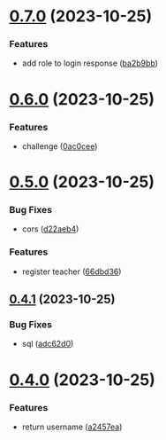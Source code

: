 # [0.7.0](https://github.com/bitroll-team/codefest1-users/compare/v0.6.0...v0.7.0) (2023-10-25)


### Features

* add role to login response ([ba2b9bb](https://github.com/bitroll-team/codefest1-users/commit/ba2b9bb2df4cda0664a56e10fe48552ec4f6da28))



# [0.6.0](https://github.com/bitroll-team/codefest1-users/compare/v0.5.0...v0.6.0) (2023-10-25)


### Features

* challenge ([0ac0cee](https://github.com/bitroll-team/codefest1-users/commit/0ac0cee558f22b69c81cf1563d4de949717e0a0f))



# [0.5.0](https://github.com/bitroll-team/codefest1-users/compare/v0.4.1...v0.5.0) (2023-10-25)


### Bug Fixes

* cors ([d22aeb4](https://github.com/bitroll-team/codefest1-users/commit/d22aeb406b9835f61f2e5c033a45e3d8ff688125))


### Features

* register teacher ([66dbd36](https://github.com/bitroll-team/codefest1-users/commit/66dbd36a7feeecd40cf9b752a928f75767ba64a2))



## [0.4.1](https://github.com/bitroll-team/codefest1-users/compare/v0.4.0...v0.4.1) (2023-10-25)


### Bug Fixes

* sql ([adc62d0](https://github.com/bitroll-team/codefest1-users/commit/adc62d0d28a77ba78a58979b45af3a4f820c7c45))



# [0.4.0](https://github.com/bitroll-team/codefest1-users/compare/v0.3.0...v0.4.0) (2023-10-25)


### Features

* return username ([a2457ea](https://github.com/bitroll-team/codefest1-users/commit/a2457ea05099904ece67cf04987581dafdd0989d))



